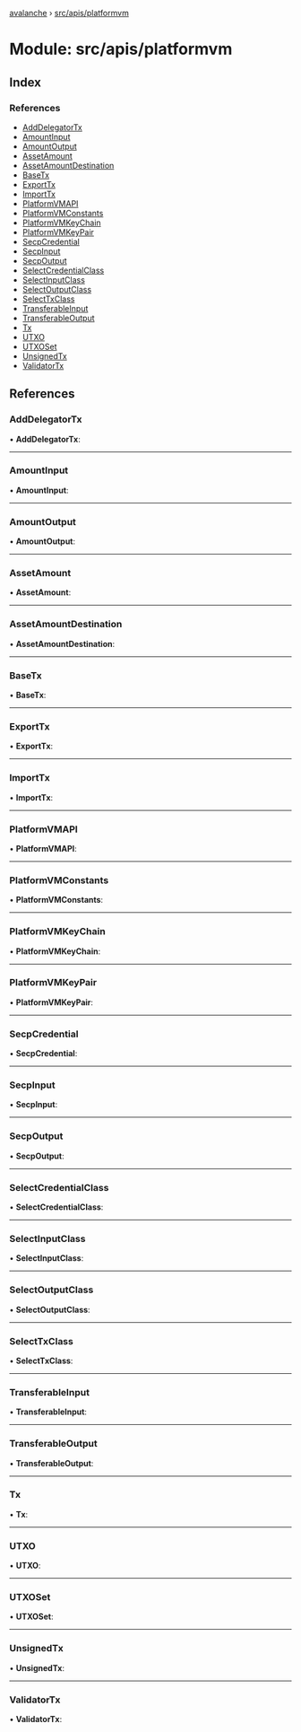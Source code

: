 [avalanche](../README.md) › [src/apis/platformvm](src_apis_platformvm.md)

# Module: src/apis/platformvm

## Index

### References

* [AddDelegatorTx](src_apis_platformvm.md#adddelegatortx)
* [AmountInput](src_apis_platformvm.md#amountinput)
* [AmountOutput](src_apis_platformvm.md#amountoutput)
* [AssetAmount](src_apis_platformvm.md#assetamount)
* [AssetAmountDestination](src_apis_platformvm.md#assetamountdestination)
* [BaseTx](src_apis_platformvm.md#basetx)
* [ExportTx](src_apis_platformvm.md#exporttx)
* [ImportTx](src_apis_platformvm.md#importtx)
* [PlatformVMAPI](src_apis_platformvm.md#platformvmapi)
* [PlatformVMConstants](src_apis_platformvm.md#platformvmconstants)
* [PlatformVMKeyChain](src_apis_platformvm.md#platformvmkeychain)
* [PlatformVMKeyPair](src_apis_platformvm.md#platformvmkeypair)
* [SecpCredential](src_apis_platformvm.md#secpcredential)
* [SecpInput](src_apis_platformvm.md#secpinput)
* [SecpOutput](src_apis_platformvm.md#secpoutput)
* [SelectCredentialClass](src_apis_platformvm.md#selectcredentialclass)
* [SelectInputClass](src_apis_platformvm.md#selectinputclass)
* [SelectOutputClass](src_apis_platformvm.md#selectoutputclass)
* [SelectTxClass](src_apis_platformvm.md#selecttxclass)
* [TransferableInput](src_apis_platformvm.md#transferableinput)
* [TransferableOutput](src_apis_platformvm.md#transferableoutput)
* [Tx](src_apis_platformvm.md#tx)
* [UTXO](src_apis_platformvm.md#utxo)
* [UTXOSet](src_apis_platformvm.md#utxoset)
* [UnsignedTx](src_apis_platformvm.md#unsignedtx)
* [ValidatorTx](src_apis_platformvm.md#validatortx)

## References

###  AddDelegatorTx

• **AddDelegatorTx**:

___

###  AmountInput

• **AmountInput**:

___

###  AmountOutput

• **AmountOutput**:

___

###  AssetAmount

• **AssetAmount**:

___

###  AssetAmountDestination

• **AssetAmountDestination**:

___

###  BaseTx

• **BaseTx**:

___

###  ExportTx

• **ExportTx**:

___

###  ImportTx

• **ImportTx**:

___

###  PlatformVMAPI

• **PlatformVMAPI**:

___

###  PlatformVMConstants

• **PlatformVMConstants**:

___

###  PlatformVMKeyChain

• **PlatformVMKeyChain**:

___

###  PlatformVMKeyPair

• **PlatformVMKeyPair**:

___

###  SecpCredential

• **SecpCredential**:

___

###  SecpInput

• **SecpInput**:

___

###  SecpOutput

• **SecpOutput**:

___

###  SelectCredentialClass

• **SelectCredentialClass**:

___

###  SelectInputClass

• **SelectInputClass**:

___

###  SelectOutputClass

• **SelectOutputClass**:

___

###  SelectTxClass

• **SelectTxClass**:

___

###  TransferableInput

• **TransferableInput**:

___

###  TransferableOutput

• **TransferableOutput**:

___

###  Tx

• **Tx**:

___

###  UTXO

• **UTXO**:

___

###  UTXOSet

• **UTXOSet**:

___

###  UnsignedTx

• **UnsignedTx**:

___

###  ValidatorTx

• **ValidatorTx**:
